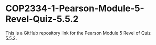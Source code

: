 # COP2334-1-Pearson-Module-5-Revel-Quiz-5.5.2
This is a GitHub repository link for the Pearson Module 5 Revel of Quiz 5.5.2.
